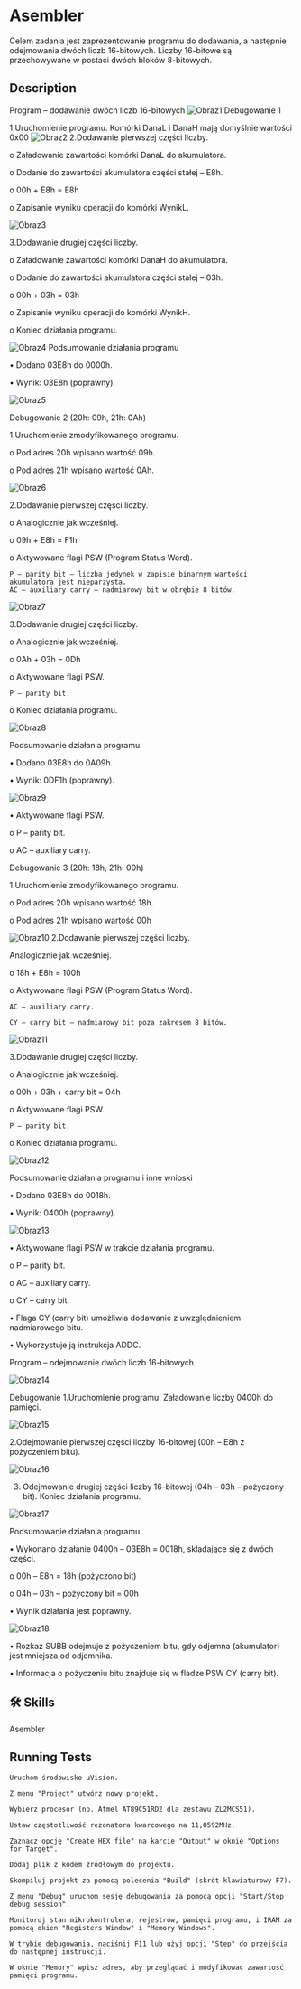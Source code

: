 
# Asembler

Celem zadania jest zaprezentowanie programu do dodawania, a następnie odejmowania dwóch liczb 16-bitowych. Liczby 16-bitowe są przechowywane w postaci dwóch bloków 8-bitowych.

## Description
Program – dodawanie dwóch liczb 16-bitowych
![Obraz1](https://github.com/maciekstrach01/Asembler_addition-subtraction/assets/146733279/1867971d-e8c8-4f6d-b5a2-a6708d67d04c)
Debugowanie 1 

1.Uruchomienie programu. Komórki DanaL  i DanaH mają domyślnie wartości 0x00
![Obraz2](https://github.com/maciekstrach01/Asembler_addition-subtraction/assets/146733279/024eb88f-964d-4b2d-9608-2ed6be98d570)
2.Dodawanie pierwszej części liczby.

o	Załadowanie zawartości komórki DanaL do akumulatora.

o	Dodanie do zawartości akumulatora części stałej – E8h.

o	00h + E8h = E8h

o   Zapisanie wyniku operacji do komórki WynikL.

![Obraz3](https://github.com/maciekstrach01/Asembler_addition-subtraction/assets/146733279/5410ead5-1ea3-4137-b9ea-61c765527949)

3.Dodawanie drugiej części liczby.

o	Załadowanie zawartości komórki DanaH do akumulatora.

o	Dodanie do zawartości akumulatora części stałej – 03h.

o	00h + 03h = 03h

o	Zapisanie wyniku operacji do komórki WynikH.

o	Koniec działania programu.

![Obraz4](https://github.com/maciekstrach01/Asembler_addition-subtraction/assets/146733279/f5ce8d41-6650-45cb-949b-db4a47210535)
Podsumowanie działania programu

•	Dodano 03E8h do 0000h.

•	Wynik: 03E8h (poprawny).

![Obraz5](https://github.com/maciekstrach01/Asembler_addition-subtraction/assets/146733279/4bdd4bf4-95ad-48d7-861d-41bd4f1636ca)

Debugowanie 2 (20h: 09h, 21h: 0Ah)

1.Uruchomienie zmodyfikowanego programu.

o	Pod adres 20h wpisano wartość 09h.

o	Pod adres 21h wpisano wartość 0Ah.

![Obraz6](https://github.com/maciekstrach01/Asembler_addition-subtraction/assets/146733279/774a977a-5695-4df9-a6f9-7549403b5c46)

2.Dodawanie pierwszej części liczby.

o	Analogicznie jak wcześniej.

o	09h + E8h = F1h

o	Aktywowane flagi PSW (Program Status Word).

	P – parity bit – liczba jedynek w zapisie binarnym wartości akumulatora jest nieparzysta.
	AC – auxiliary carry – nadmiarowy bit w obrębie 8 bitów.


![Obraz7](https://github.com/maciekstrach01/Asembler_addition-subtraction/assets/146733279/fdf55a8c-d95e-462e-ab8a-24f1507b7376)

3.Dodawanie drugiej części liczby.

o	Analogicznie jak wcześniej.

o	0Ah + 03h = 0Dh

o	Aktywowane flagi PSW.

	P – parity bit.

o	Koniec działania programu.

![Obraz8](https://github.com/maciekstrach01/Asembler_addition-subtraction/assets/146733279/3a028ce4-53b2-4cdf-af88-b2d77f1214bc)

Podsumowanie działania programu

•	Dodano 03E8h do 0A09h.

•	Wynik: 0DF1h (poprawny).

![Obraz9](https://github.com/maciekstrach01/Asembler_addition-subtraction/assets/146733279/fe5dcf01-20dd-42da-8dab-aa846002708d)

•	Aktywowane flagi PSW.

o	P – parity bit.

o	AC – auxiliary carry.

Debugowanie 3 (20h: 18h, 21h: 00h)

1.Uruchomienie zmodyfikowanego programu.

o	Pod adres 20h wpisano wartość 18h.

o	Pod adres 21h wpisano wartość 00h

![Obraz10](https://github.com/maciekstrach01/Asembler_addition-subtraction/assets/146733279/8f52b832-f055-4bd8-bc8d-d60f74b35bc6)
2.Dodawanie pierwszej części liczby.

Analogicznie jak wcześniej.

o	18h + E8h = 100h

o	Aktywowane flagi PSW (Program Status Word).

	AC – auxiliary carry.

	CY – carry bit – nadmiarowy bit poza zakresem 8 bitów.

![Obraz11](https://github.com/maciekstrach01/Asembler_addition-subtraction/assets/146733279/a1bd9d1a-4864-4060-a741-76f3f2f019b6)

3.Dodawanie drugiej części liczby.

o	Analogicznie jak wcześniej.

o	00h + 03h + carry bit = 04h

o	Aktywowane flagi PSW.

	P – parity bit.
o	Koniec działania programu.

![Obraz12](https://github.com/maciekstrach01/Asembler_addition-subtraction/assets/146733279/93cafd33-e77d-4535-9e3b-3c5f6b7617ea)

Podsumowanie działania programu i inne wnioski

•	Dodano 03E8h do 0018h.

•	Wynik: 0400h (poprawny).

![Obraz13](https://github.com/maciekstrach01/Asembler_addition-subtraction/assets/146733279/0eea72ea-a89d-454e-9c3b-b45157c4a504)

•	Aktywowane flagi PSW w trakcie działania programu.

o	P – parity bit.

o	AC – auxiliary carry.

o	CY – carry bit.

•	Flaga CY (carry bit) umożliwia dodawanie z uwzględnieniem nadmiarowego bitu.

•	Wykorzystuje ją instrukcja ADDC.



Program – odejmowanie dwóch liczb 16-bitowych

![Obraz14](https://github.com/maciekstrach01/Asembler_addition-subtraction/assets/146733279/8f67ce5c-772e-4d25-9859-6f2275e2278e)

Debugowanie
1.Uruchomienie programu. Załadowanie liczby 0400h do pamięci.

![Obraz15](https://github.com/maciekstrach01/Asembler_addition-subtraction/assets/146733279/1b2804fa-be57-4613-beb8-ca6e28014ef5)

2.Odejmowanie pierwszej części liczby 16-bitowej (00h – E8h z pożyczeniem bitu).


![Obraz16](https://github.com/maciekstrach01/Asembler_addition-subtraction/assets/146733279/7183b308-1301-4350-a10f-5c9f68606d2c)

3. Odejmowanie drugiej części liczby 16-bitowej (04h – 03h – pożyczony bit). Koniec działania programu.

![Obraz17](https://github.com/maciekstrach01/Asembler_addition-subtraction/assets/146733279/9d64ec7c-26ec-46a6-bb9a-2dd428b09452)

Podsumowanie działania programu

•	Wykonano działanie 0400h – 03E8h = 0018h, składające się z dwóch części.

o	00h – E8h = 18h (pożyczono bit)

o	04h – 03h – pożyczony bit = 00h

•	Wynik działania jest poprawny.

![Obraz18](https://github.com/maciekstrach01/Asembler_addition-subtraction/assets/146733279/cc4d6b19-5824-497e-b763-097b3c934519)

•	Rozkaz SUBB odejmuje z pożyczeniem bitu, gdy odjemna (akumulator) jest mniejsza od odjemnika.

•	Informacja o pożyczeniu bitu znajduje się w fladze PSW CY (carry bit).



















## 🛠 Skills
Asembler


## Running Tests

    Uruchom środowisko μVision.

    Z menu "Project" utwórz nowy projekt.

    Wybierz procesor (np. Atmel AT89C51RD2 dla zestawu ZL2MCS51).

    Ustaw częstotliwość rezonatora kwarcowego na 11,0592MHz.

    Zaznacz opcję "Create HEX file" na karcie "Output" w oknie "Options for Target".

    Dodaj plik z kodem źródłowym do projektu.

    Skompiluj projekt za pomocą polecenia "Build" (skrót klawiaturowy F7).

    Z menu "Debug" uruchom sesję debugowania za pomocą opcji "Start/Stop debug session".

    Monitoruj stan mikrokontrolera, rejestrów, pamięci programu, i IRAM za pomocą okien "Registers Window" i "Memory Windows".

    W trybie debugowania, naciśnij F11 lub użyj opcji "Step" do przejścia do następnej instrukcji.

    W oknie "Memory" wpisz adres, aby przeglądać i modyfikować zawartość pamięci programu.


